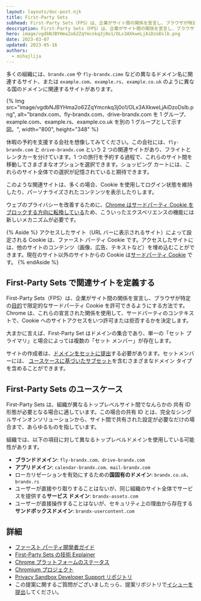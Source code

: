 ```yaml
---
layout: layouts/doc-post.njk
title: First-Party Sets
subhead: First-Party Sets（FPS）は、企業がサイト間の関係を宣言し、ブラウザが特定の目的で限定的なサードパーティ Cookie を許可できるようにする方法です。
description: First-Party Sets（FPS）は、企業がサイト間の関係を宣言し、ブラウザが特定の目的で限定的なサードパーティ Cookie を許可できるようにする方法です。
hero: image/vgdbNJBYHma2o62ZqYmcnkq3j0o1/OLx3AXkweLjAiDzoDslb.png
date: 2023-03-07
updated: 2023-05-16
authors:
  - mihajlija
---
```


多くの組織には、`brandx.com` や `fly-brandx.cime` などの異なるドメイン名に関連するサイト、または `example.com`、`example.rs`、`example.co.uk` のように異なる国のドメインに関連するサイトがあります。

{% Img src="image/vgdbNJBYHma2o62ZqYmcnkq3j0o1/OLx3AXkweLjAiDzoDslb.png", alt="brandx.com、fly-brandx.com、drive-brandx.com を 1 グループ、example.com、example.rs、example.co.uk を別の 1 グループとして示す図。", width="800", height="348" %}

休暇の予約を支援する会社を想像してみてください。この会社には、`fly-brandx.com` と `drive-brandx.com` という 2 つの関連サイトがあり、フライトとレンタカーを分けています。1 つの旅行を予約する過程で、これらのサイト間を移動してさまざまなオプションを選択できます。ショッピング カートには、これらのサイト全体での選択が記憶されていると期待できます。

このような関連サイトは、多くの場合、Cookie を使用してログイン状態を維持したり、パーソナライズされたコンテンツを表示したりします。

ウェブのプライバシーを改善するために、[Chrome はサードパーティ Cookie をブロックする方向に転換している](https://blog.chromium.org/2020/01/building-more-private-web-path-towards.html)ため、こういったエクスペリエンスの機能には新しいメカニズムが必要です。

{% Aside %} アクセスしたサイト（URL バーに表示されるサイト）によって設定される Cookie は、ファースト パーティ Cookie です。アクセスしたサイトには、他のサイトのコンテンツ（画像、広告、テキストなど）を埋め込むことができます。現在のサイト以外のサイトからの Cookie は[サードパーティ Cookie](https://web.dev/articles/samesite-cookie-recipes#use_cases_for_cross_site_or_third_party_cookies) です。 {% endAside %}

## First-Party Sets で関連サイトを定義する

First-Party Sets（FPS）は、企業がサイト間の関係を宣言し、ブラウザが特定の[目的](#first-party-sets-use-cases)で限定的なサードパーティ Cookie を許可できるようにする方法です。Chrome は、これらの宣言された関係を使用して、サードパーティのコンテキストで、Cookie へのサイトアクセスをいつ許可または拒否するかを決定します。

大まかに言えば、First-Party Set はドメインの集合であり、単一の「セット プライマリ」と場合によっては複数の「セット メンバー」が存在します。

サイトの作成者は、[ドメインをセットに提出](https://github.com/GoogleChrome/first-party-sets/blob/main/FPS-Submission_Guidelines.md)する必要があります。セットメンバーには、 [ユースケースに基づいたサブセット](https://github.com/WICG/first-party-sets#defining-a-set-through-use-case-based-subsets)を含むさまざまなドメイン タイプを含めることができます。

## First-Party Sets のユースケース

First-Party Sets は、組織が異なるトップレベルサイト間でなんらかの 共有 ID 形態が必要となる場合に適しています。この場合の共有 ID とは、完全なシングルサインオンソリューションから、サイト間で共有された設定が必要なだけの場合まで、あらゆるものを指しています。

組織では、以下の項目に対して異なるトップレベルドメインを使用している可能性があります。

- **ブランドドメイン**: `fly-brandx.com、drive-brandx.com`
- **アプリドメイン**: `calendar-brandx.com、mail-brandx.com`
- ローカリゼーションを有効にするための**国固有のドメイン**: `brandx.co.uk`、`brandx.rs`
- ユーザーが直接やり取りすることはないが、同じ組織のサイト全体でサービスを提供する**サービス ドメイン**: `brandx-assets.com`
- ユーザーが直接操作することはないが、セキュリティ上の理由から存在する**サンドボックスドメイン**: `brandx-usercontent.com`

## 詳細

- [ファースト パーティ開発者ガイド](/docs/first-party-sets-integration/)
- [First-Party Sets の技術 Explainer](https://github.com/privacycg/first-party-sets)
- [Chrome プラットフォームのステータス](https://chromestatus.com/feature/5640066519007232)
- [Chromium プロジェクト](https://www.chromium.org/updates/first-party-sets)
- [Privacy Sandbox Developer Support リポジトリ](https://github.com/GoogleChromeLabs/privacy-sandbox-dev-support)
- この提案に関するご質問がございましたっら、提案リポジトリで[イシューを提出](https://github.com/privacycg/first-party-sets/issues)してください。
